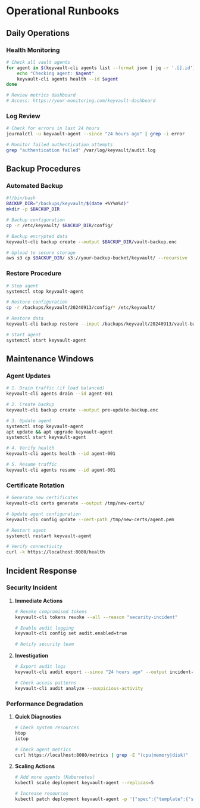 # Operational Runbooks

## Daily Operations

### Health Monitoring
```bash
# Check all vault agents
for agent in $(keyvault-cli agents list --format json | jq -r '.[].id'); do
    echo "Checking agent: $agent"
    keyvault-cli agents health --id $agent
done

# Review metrics dashboard
# Access: https://your-monitoring.com/keyvault-dashboard
```

### Log Review
```bash
# Check for errors in last 24 hours
journalctl -u keyvault-agent --since "24 hours ago" | grep -i error

# Monitor failed authentication attempts
grep "authentication failed" /var/log/keyvault/audit.log
```

## Backup Procedures

### Automated Backup
```bash
#!/bin/bash
BACKUP_DIR="/backups/keyvault/$(date +%Y%m%d)"
mkdir -p $BACKUP_DIR

# Backup configuration
cp -r /etc/keyvault/ $BACKUP_DIR/config/

# Backup encrypted data
keyvault-cli backup create --output $BACKUP_DIR/vault-backup.enc

# Upload to secure storage
aws s3 cp $BACKUP_DIR/ s3://your-backup-bucket/keyvault/ --recursive
```

### Restore Procedure
```bash
# Stop agent
systemctl stop keyvault-agent

# Restore configuration
cp -r /backups/keyvault/20240913/config/* /etc/keyvault/

# Restore data
keyvault-cli backup restore --input /backups/keyvault/20240913/vault-backup.enc

# Start agent
systemctl start keyvault-agent
```

## Maintenance Windows

### Agent Updates
```bash
# 1. Drain traffic (if load balanced)
keyvault-cli agents drain --id agent-001

# 2. Create backup
keyvault-cli backup create --output pre-update-backup.enc

# 3. Update agent
systemctl stop keyvault-agent
apt update && apt upgrade keyvault-agent
systemctl start keyvault-agent

# 4. Verify health
keyvault-cli agents health --id agent-001

# 5. Resume traffic
keyvault-cli agents resume --id agent-001
```

### Certificate Rotation
```bash
# Generate new certificates
keyvault-cli certs generate --output /tmp/new-certs/

# Update agent configuration
keyvault-cli config update --cert-path /tmp/new-certs/agent.pem

# Restart agent
systemctl restart keyvault-agent

# Verify connectivity
curl -k https://localhost:8080/health
```

## Incident Response

### Security Incident
1. **Immediate Actions**
   ```bash
   # Revoke compromised tokens
   keyvault-cli tokens revoke --all --reason "security-incident"
   
   # Enable audit logging
   keyvault-cli config set audit.enabled=true
   
   # Notify security team
   ```

2. **Investigation**
   ```bash
   # Export audit logs
   keyvault-cli audit export --since "24 hours ago" --output incident-logs.json
   
   # Check access patterns
   keyvault-cli audit analyze --suspicious-activity
   ```

### Performance Degradation
1. **Quick Diagnostics**
   ```bash
   # Check system resources
   htop
   iotop
   
   # Check agent metrics
   curl https://localhost:8080/metrics | grep -E "(cpu|memory|disk)"
   ```

2. **Scaling Actions**
   ```bash
   # Add more agents (Kubernetes)
   kubectl scale deployment keyvault-agent --replicas=5
   
   # Increase resources
   kubectl patch deployment keyvault-agent -p '{"spec":{"template":{"spec":{"containers":[{"name":"agent","resources":{"requests":{"memory":"2Gi","cpu":"1000m"}}}]}}}}'
   ```

